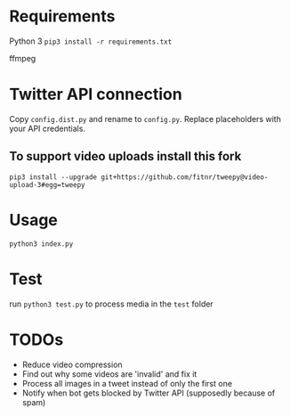# Requirements
Python 3
`pip3 install -r requirements.txt`

ffmpeg

# Twitter API connection
Copy `config.dist.py` and rename to `config.py`. Replace placeholders with your API credentials.

## To support video uploads install this fork
`pip3 install --upgrade git+https://github.com/fitnr/tweepy@video-upload-3#egg=tweepy`

# Usage

`python3 index.py`

# Test

run `python3 test.py` to process media in the `test` folder

# TODOs
- Reduce video compression
- Find out why some videos are 'invalid' and fix it
- Process all images in a tweet instead of only the first one
- Notify when bot gets blocked by Twitter API (supposedly because of spam)